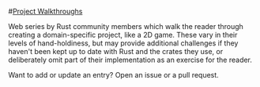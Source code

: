 #[Project Walkthroughs](walkthroughs.md)

Web series by Rust community members which walk the reader through creating a domain-specific project, like a 2D game. These vary in their levels of hand-holdiness, but may provide additional challenges if they haven't been kept up to date with Rust and the crates they use, or deliberately omit part of their implementation as an exercise for the reader.

Want to add or update an entry? Open an issue or a pull request.

###
